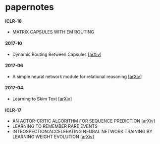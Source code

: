 # papernotes
#### ICLR-18
- MATRIX CAPSULES WITH EM ROUTING

#### 2017-10
- Dynamic Routing Between Capsules [[arXiv](https://arxiv.org/abs/1710.09829v1.pdf)]

#### 2017-06
- A simple neural network module for relational reasoning [[arXiv](https://arxiv.org/abs/1706.01427)]

#### 2017-04
- Learning to Skim Text [[arXiv](https://arxiv.org/abs/1704.06877.pdf)]

#### ICLR-17
- AN ACTOR-CRITIC ALGORITHM FOR SEQUENCE PREDICTION [[arXiv](https://arxiv.org/abs/1607.07086.pdf)]
- LEARNING TO REMEMBER RARE EVENTS
- INTROSPECTION:ACCELERATING NEURAL NETWORK TRAINING BY LEARNING WEIGHT EVOLUTION [[arXiv](https://arxiv.org/abs/1704.04959.pdf)]
